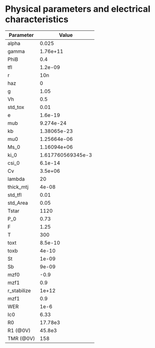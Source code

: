 # Physical parameters and electrical characteristics

| Parameter  | Value |
|------------|-------------|
| alpha      | 0.025       |
| gamma      | 1.76e+11    |
| PhiB       | 0.4         |
| tfl        | 1.2e-09     |
| r          | 10n        |
| haz        | 0           |
| g          | 1.05        |
| Vh         | 0.5         |
| std_tox    | 0.01        |
| e          | 1.6e-19     |
| mub        | 9.274e-24   |
| kb         | 1.38065e-23 |
| mu0        | 1.25664e-06 |
| Ms_0       | 1.16094e+06 |
| ki_0       | 1.617760569345e-3 |
| csi_0      | 6.1e-14     |
| Cv         | 3.5e+06     |
| lambda     | 20          |
| thick_mtj  | 4e-08       |
| std_tfl    | 0.01        |
| std_Area   | 0.05        |
| Tstar      | 1120        |
| P_0        | 0.73        |
| F          | 1.25        |
| T          | 300   |
| toxt       | 8.5e-10     |
| toxb       | 4e-10       |
| St         | 1e-09       |
| Sb         | 9e-09       |
| mzf0         | -0.9       |
| mzf1         | 0.9       |
| r_stabilize         | 1e+12       |
| mzf1         | 0.9       |
| WER         | 1e-6       |
| Ic0         | 6.33       |
| R0         | 17.78e3       |
| R1 (@0V)         | 45.8e3       |
| TMR (@0V)         | 158       |
